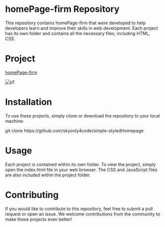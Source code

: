 # homePage-firm Repository
This repository contains homePage-firm that were developed to help developers learn and improve their skills in web development. Each project has its own folder and contains all the necessary files, including HTML, CSS.

# Project
<a href="https://p1skyy4.netlify.app/">homePage-firm</a>

![p1](https://github.com/user-attachments/assets/20d54009-68a3-40e5-bb22-1287edc7fa2b)


# Installation
To use these projects, simply clone or download the repository to your local machine:
<p>git clone https://github.com/skyonly4code/simple-styledHomepage</p>
  
# Usage
Each project is contained within its own folder. To view the project, simply open the index.html file in your web browser. The CSS and JavaScript files are also included within the project folder.
# Contributing
If you would like to contribute to this repository, feel free to submit a pull request or open an issue. We welcome contributions from the community to make these projects even better! 
